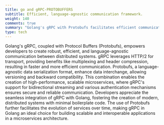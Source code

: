```yaml
---
title: go and gRPC-PROTOBUFFERS
subtitle: Efficient, language-agnostic communication framework.
weight: 140
comments: true
summary: "Golang's gRPC with Protobufs facilitates efficient communication between distributed systems, offering a language-agnostic, high-performance framework for building scalable and interoperable services."
type: tech
---
```


Golang's gRPC, coupled with Protocol Buffers (Protobufs), empowers developers to create robust, efficient, and language-agnostic communication between distributed systems. gRPC leverages HTTP/2 for transport, providing benefits like multiplexing and header compression, resulting in faster and more efficient communication. Protobufs, a language-agnostic data serialization format, enhance data interchange, allowing versioning and backward compatibility. This combination enables the creation of high-performance, scalable microservices, where gRPC's support for bidirectional streaming and various authentication mechanisms ensures secure and reliable communication. Developers appreciate the seamless integration of gRPC with Golang, fostering the creation of modern, distributed systems with minimal boilerplate code. The use of Protobufs further facilitates the evolution of services over time, making gRPC in Golang an ideal choice for building scalable and interoperable applications in a microservices architecture.

